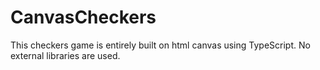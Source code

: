 # CanvasCheckers
This checkers game is entirely built on html canvas using TypeScript. No external libraries are used.
